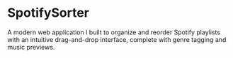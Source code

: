 # SpotifySorter
A modern web application I built to organize and reorder Spotify playlists with an intuitive drag-and-drop interface, complete with genre tagging and music previews.
